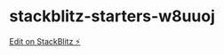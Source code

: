 # stackblitz-starters-w8uuoj

[Edit on StackBlitz ⚡️](https://stackblitz.com/edit/stackblitz-starters-w8uuoj)